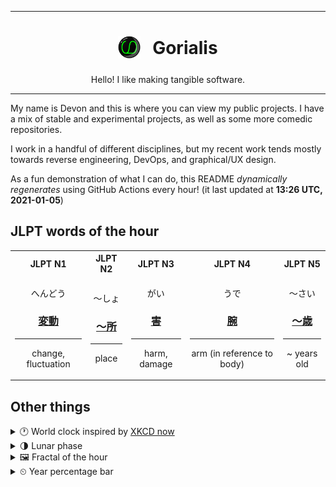 ***

<h1 align="center">
<sub>
    <img src="readme/resources/avatar.png" height="36">
</sub>
&nbsp;
Gorialis
</h1>
<p align="center">
Hello! I like making tangible software.
</p>

***

My name is Devon and this is where you can view my public projects. I have a mix of stable and experimental projects, as well as some more comedic repositories.

I work in a handful of different disciplines, but my recent work tends mostly towards reverse engineering, DevOps, and graphical/UX design.

As a fun demonstration of what I can do, this README *dynamically regenerates* using GitHub Actions every hour! (it last updated at **13:26 UTC, 2021-01-05**)

<h2>JLPT words of the hour</h2>
<table>
    <tr>
        <th>JLPT N1</th>
        <th>JLPT N2</th>
        <th>JLPT N3</th>
        <th>JLPT N4</th>
        <th>JLPT N5</th>
    </tr>
    <tr>
        <td>
            <p align="center">へんどう</p>
            <h3 align="center"><b><a href="https://jisho.org/search/%E5%A4%89%E5%8B%95">変動</a></b></h3>
            <hr>
            <p align="center">change,<wbr> fluctuation</p>
        </td>
        <td>
            <p align="center">～しょ</p>
            <h3 align="center"><b><a href="https://jisho.org/search/%EF%BD%9E%E6%89%80">～所</a></b></h3>
            <hr>
            <p align="center">place</p>
        </td>
        <td>
            <p align="center">がい</p>
            <h3 align="center"><b><a href="https://jisho.org/search/%E5%AE%B3">害</a></b></h3>
            <hr>
            <p align="center">harm,<wbr> damage</p>
        </td>
        <td>
            <p align="center">うで</p>
            <h3 align="center"><b><a href="https://jisho.org/search/%E8%85%95">腕</a></b></h3>
            <hr>
            <p align="center">arm (in reference to body)</p>
        </td>
        <td>
            <p align="center">～さい</p>
            <h3 align="center"><b><a href="https://jisho.org/search/%EF%BD%9E%E6%AD%B3">～歳</a></b></h3>
            <hr>
            <p align="center">~ years old</p>
        </td>
    </tr>
</table>

<h2>Other things</h2>
<details>
<summary>🕐  World clock inspired by <a href="https://xkcd.com/now">XKCD now</a></summary>

> <img src="generated/now.png" width="512">

</details>
<details>
<summary>🌗 Lunar phase</summary>

The moon is approximately 76.14% through its phase (Last Quarter).

</details>
<details>
<summary>&#x1f5bc; Fractal of the hour</summary>

> <img src="generated/fractal.png" width="512">

</details>
<details>
<summary>&#x23f2; Year percentage bar</summary>
<pre><code>2021 [▁▁▁▁▁▁▁▁▁▁▁▁▁▁▁▁▁▁▁▁] 1.25%</code></pre>
</details>
